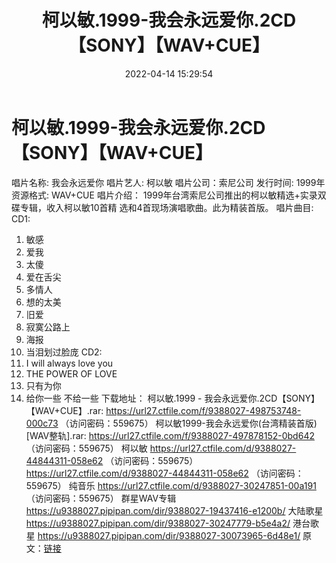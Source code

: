 ﻿---
title: 柯以敏.1999-我会永远爱你.2CD【SONY】【WAV+CUE】
date: 2022-04-14 15:29:54
categories: WAV车载音乐、镜像
tags: 国语流行
---
# 柯以敏.1999-我会永远爱你.2CD【SONY】【WAV+CUE】

唱片名称: 我会永远爱你
唱片艺人: 柯以敏
唱片公司：索尼公司
发行时间: 1999年
资源格式: WAV+CUE
唱片介绍：
1999年台湾索尼公司推出的柯以敏精选+实录双碟专辑，收入柯以敏10首精
选和4首现场演唱歌曲。此为精装首版。
唱片曲目:
CD1:
01. 敏感
02. 爱我
03. 太傻
04. 爱在舌尖
05. 多情人
06. 想的太美
07. 旧爱
08. 寂寞公路上
09. 海报
10. 当泪划过脸庞
CD2:
01. I will always love
you
02. THE POWER OF
LOVE
03. 只有为你
04. 给你一些
不给一些
下载地址：
柯以敏.1999 -
我会永远爱你.2CD【SONY】【WAV+CUE】.rar: https://url27.ctfile.com/f/9388027-498753748-000c73
（访问密码：559675）
柯以敏1999-我会永远爱你(台湾精装首版)[WAV整轨].rar: https://url27.ctfile.com/f/9388027-497878152-0bd642
（访问密码：559675）
柯以敏
https://url27.ctfile.com/d/9388027-44844311-058e62
（访问密码：559675）
https://url27.ctfile.com/d/9388027-44844311-058e62
（访问密码：559675）
纯音乐
https://url27.ctfile.com/d/9388027-30247851-00a191
（访问密码：559675）
群星WAV专辑
https://u9388027.pipipan.com/dir/9388027-19437416-e1200b/
大陆歌星
https://u9388027.pipipan.com/dir/9388027-30247779-b5e4a2/
港台歌星
https://u9388027.pipipan.com/dir/9388027-30073965-6d48e1/
原文：[链接](https://blog.sina.com.cn/s/blog_1647c7e7601030wnv.html)